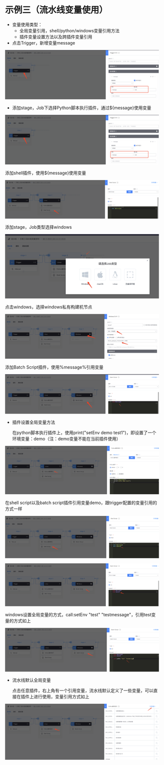 # 示例三（流水线变量使用）

* 变量使用类型：
  * 全局变量引用，shell/python/windows变量引用方法
  * 插件变量设置方法以及跨插件变量引用
* 点击Trigger，新增变量message

![](../../.gitbook/assets/image-20220301101202-sbynv.png)

* 添加stage，Job下选择Python脚本执行插件，通过${message}使用变量

![](../../.gitbook/assets/image-20211210111540640.png)

添加shell插件，使用${message}使用变量

![](../../.gitbook/assets/image-20211212170436642.png)

添加stage，Job类型选择windows

![](../../.gitbook/assets/image-20211212170545118.png)

点击windows，选择windows私有构建机节点

![](../../.gitbook/assets/image-20211212170801357.png)

添加Batch Script插件，使用%message%引用变量

![](../../.gitbook/assets/image-20211212171003864.png)

*   插件设置全局变量方法

    在python脚本执行插件上，使用print("setEnv demo test1")，即设置了一个环境变量：demo（注：demo变量不能在当前插件使用）

![](../../.gitbook/assets/image-20211212171417261.png)

在shell script以及batch script插件引用变量demo，跟trigger配置的变量引用的方式一样

![](../../.gitbook/assets/image-20211212171708729.png)

![](../../.gitbook/assets/image-20220301101202-InSYO.png)

windows设置全局变量的方式，call:setEnv "test" "testmessage"，引用test变量的方式如上

![](../../.gitbook/assets/image-20211212172006260.png)

*   流水线默认全局变量

    点击任意插件，右上角有一个引用变量，流水线默认定义了一些变量，可以直接在插件上进行使用，变量引用方式如上

![](../../.gitbook/assets/image-20211212172109877.png)